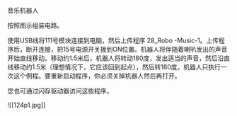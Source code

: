 音乐机器人

按照图示组装电路。

使用USB线将111号模块连接到电脑，然后上传程序 28_Robo -Music-1。上传程序后，断开连接，把15号电源开关拨到ON位置。机器人将伴随着喇叭发出的声音开始直线移动。移动约1.5米后，机器人将转动180度，发出适当的声音，然后沿直线移动约1.5米（理想情况下，它应该回到起点），然后转180度。机器人只执行一次这个例程。要重新启动程序，你必须关掉机器人然后再打开。

您也可通过闪存驱动器访问这些程序。

![[124p1.jpg]]
